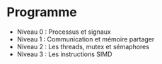 
# Programme

- Niveau 0 : Processus et signaux
- Niveau 1 : Communication et mémoire partager
- Niveau 2 : Les threads, mutex et sémaphores
- Niveau 3 : Les instructions SIMD